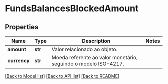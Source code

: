 # FundsBalancesBlockedAmount

## Properties
Name | Type | Description | Notes
------------ | ------------- | ------------- | -------------
**amount** | **str** | Valor relacionado ao objeto. | 
**currency** | **str** | Moeda referente ao valor monetário, seguindo o modelo ISO-4217. | 

[[Back to Model list]](../README.md#documentation-for-models) [[Back to API list]](../README.md#documentation-for-api-endpoints) [[Back to README]](../README.md)

